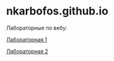 # nkarbofos.github.io

Лабораторные по вебу:

[Лабораторная 1](https://nkarbofos.github.io/lab1/src/)

[Лабораторная 2](https://nkarbofos.github.io/lab2/src/)

